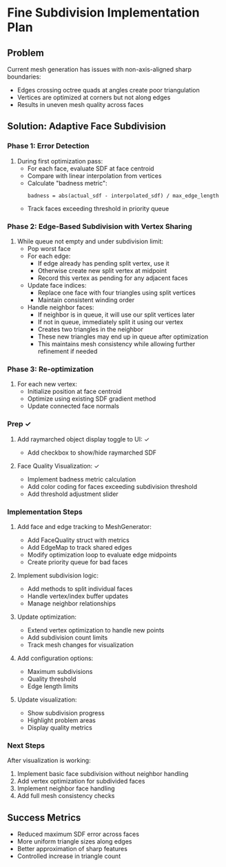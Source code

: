 # Fine Subdivision Implementation Plan

## Problem
Current mesh generation has issues with non-axis-aligned sharp boundaries:
- Edges crossing octree quads at angles create poor triangulation
- Vertices are optimized at corners but not along edges
- Results in uneven mesh quality across faces

## Solution: Adaptive Face Subdivision

### Phase 1: Error Detection
1. During first optimization pass:
   - For each face, evaluate SDF at face centroid
   - Compare with linear interpolation from vertices
   - Calculate "badness metric":
     ```
     badness = abs(actual_sdf - interpolated_sdf) / max_edge_length
     ```
   - Track faces exceeding threshold in priority queue

### Phase 2: Edge-Based Subdivision with Vertex Sharing
1. While queue not empty and under subdivision limit:
   - Pop worst face
   - For each edge:
     - If edge already has pending split vertex, use it
     - Otherwise create new split vertex at midpoint
     - Record this vertex as pending for any adjacent faces
   - Update face indices:
     - Replace one face with four triangles using split vertices
     - Maintain consistent winding order
   - Handle neighbor faces:
     - If neighbor is in queue, it will use our split vertices later
     - If not in queue, immediately split it using our vertex
     - Creates two triangles in the neighbor
     - These new triangles may end up in queue after optimization
     - This maintains mesh consistency while allowing further refinement if needed

### Phase 3: Re-optimization
1. For each new vertex:
   - Initialize position at face centroid
   - Optimize using existing SDF gradient method
   - Update connected face normals

### Prep ✓

1. Add raymarched object display toggle to UI: ✓
   - Add checkbox to show/hide raymarched SDF

2. Face Quality Visualization: ✓
   - Implement badness metric calculation
   - Add color coding for faces exceeding subdivision threshold
   - Add threshold adjustment slider

### Implementation Steps

1. Add face and edge tracking to MeshGenerator:
   - Add FaceQuality struct with metrics
   - Add EdgeMap to track shared edges
   - Modify optimization loop to evaluate edge midpoints
   - Create priority queue for bad faces

2. Implement subdivision logic:
   - Add methods to split individual faces
   - Handle vertex/index buffer updates
   - Manage neighbor relationships

3. Update optimization:
   - Extend vertex optimization to handle new points
   - Add subdivision count limits
   - Track mesh changes for visualization

4. Add configuration options:
   - Maximum subdivisions
   - Quality threshold
   - Edge length limits

5. Update visualization:
   - Show subdivision progress
   - Highlight problem areas
   - Display quality metrics

### Next Steps
After visualization is working:
1. Implement basic face subdivision without neighbor handling
2. Add vertex optimization for subdivided faces
3. Implement neighbor face handling
4. Add full mesh consistency checks

## Success Metrics
- Reduced maximum SDF error across faces
- More uniform triangle sizes along edges
- Better approximation of sharp features
- Controlled increase in triangle count
